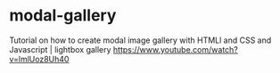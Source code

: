 # modal-gallery
Tutorial on how to create modal image gallery with HTMLl and CSS and Javascript | lightbox gallery
https://www.youtube.com/watch?v=lmlUoz8Uh40
